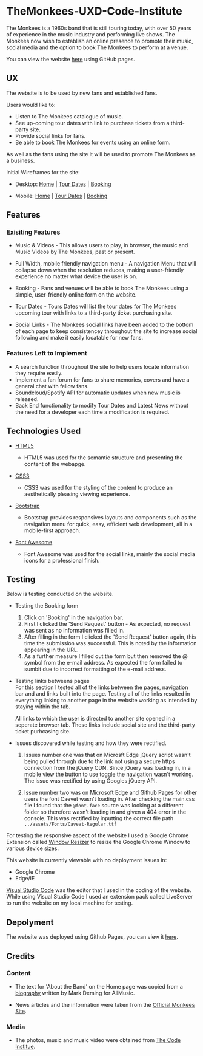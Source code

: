 # TheMonkees-UXD-Code-Institute

The Monkees is a 1960s band that is still touring today, with over 50 years of experience in the music industry and performing live shows. The Monkees now wish to establish an online presence to promote their music, social media and the option to book The Monkees to perform at a venue.

You can view the website [here](https://msped.github.io/TheMonkees-UXD-Code-Institute/) using GitHub pages.

## UX

The website is to be used by new fans and established fans. 

Users would like to: 

- Listen to The Monkees catalogue of music. 
- See up-coming tour dates with link to purchase tickets from a third-party site.
- Provide social links for fans.
- Be able to book The Monkees for events using an online form.

As well as the fans using the site it will be used to promote The Monkees as a business.  

Initial Wireframes for the site:

- Desktop: [Home](https://github.com/msped/TheMonkees-UXD-Code-Institute/blob/master/Designs/Monkees%20Home%20-%20Desktop.png) | [Tour Dates](https://github.com/msped/TheMonkees-UXD-Code-Institute/blob/master/Designs/Tour%20Dates%20-%20Desktop.png) | [Booking](https://github.com/msped/TheMonkees-UXD-Code-Institute/blob/master/Designs/Booking%20-%20Desktop.png) 

- Mobile: [Home](https://github.com/msped/TheMonkees-UXD-Code-Institute/blob/master/Designs/Monkees%20Home%20-%20Mobile.png) | [Tour Dates](https://github.com/msped/TheMonkees-UXD-Code-Institute/blob/master/Designs/Tour%20Dates%20-%20Mobile.png) | [Booking](https://github.com/msped/TheMonkees-UXD-Code-Institute/blob/master/Designs/Booking%20-%20Mobile.png) 

## Features

### Exisiting Features

- Music & Videos - This allows users to play, in browser, the music and Music Videos by The Monkees, past or present.

- Full Width, mobile friendly navigation menu - A navigation Menu that will collapse down when the resolution reduces, making a user-friendly experience no matter what device the user is on. 

- Booking - Fans and venues will be able to book The Monkees using a simple, user-friendly online form on the website.

- Tour Dates - Tours Dates will list the tour dates for The Monkees upcoming tour with links to a third-party ticket purchasing site. 

- Social Links - The Monkees social links have been added to the bottom of each page to keep consistencey throughout the site to increase social following and make it easily locatable for new fans. 

### Features Left to Implement

- A search function throughout the site to help users locate information they require easily.
- Implement a fan forum for fans to share memories, covers and have a general chat with fellow fans.
- Soundcloud/Spotify API for automatic updates when new music is released.
- Back End functionality to modify Tour Dates and Latest News without the need for a developer each time a modification is required. 

## Technologies Used

- [HTML5](https://en.wikipedia.org/wiki/HTML5)
    - HTML5 was used for the semantic structure and presenting the content of the webapge.

 - [CSS3](https://developer.mozilla.org/en-US/docs/Web/CSS/CSS3)
    - CSS3 was used for the styling of the content to produce an aesthetically pleasing viewing experience.

- [Bootstrap](https://getbootstrap.com/)
    - Bootstrap provides responsives layouts and components such as the navigation menu for quick, easy, efficient web development, all in a mobile-first approach.

- [Font Awesome](https://fontawesome.com/)
    - Font Awesome was used for the social links, mainly the social media icons for a professional finish.

## Testing

Below is testing conducted on the website.

- Testing the Booking form
    1. Click on 'Booking' in the navigation bar.
    2. First I clicked the 'Send Request' button - As expected, no request was sent as no information was filled in.
    3. After filling in the form I clicked the 'Send Request' button again, this time the submission was successful. This is noted by the information appearing in the URL. 
    4. As a further measure I filled out the form but then removed the @ symbol from the e-mail address. As expected the form failed to sumbit due to incorrect formatting of the e-mail address.

- Testing links betweens pages  
    For this section I tested all of the links between the pages, navigation bar and and links built into the page. Testing all of the links resulted in everything linking to another page in the website working as intended by staying within the tab. 

    All links to which the user is directed to another site opened in a seperate browser tab. These links include social site and the third-party ticket purhcasing site. 


- Issues discovered while testing and how they were rectified.

    1. Issues number one was that on Microsft Edge jQuery script wasn't being pulled through due to the link not using a secure https connection from the jQuery CDN. Since jQuery was loading in, in a mobile view the button to use toggle the navigation wasn't working. The issue was rectified by using Googles jQuery API.
    
    2. Issue number two was on Microsoft Edge and Github Pages for other users the font Caevet wasn't loading in. After checking the main.css file I found that the `@font-face` source was looking at a different folder so therefore wasn't loading in and given a 404 error in the console. This was rectified by inputting the correct file path `../assets/Fonts/Caveat-Regular.ttf`

For testing the responsive aspect of the website I used a Google Chrome Extension called [Window Resizer](https://chrome.google.com/webstore/detail/window-resizer/kkelicaakdanhinjdeammmilcgefonfh?hl=en) to resize the  Google Chrome Window to various device sizes.

This website is currently viewable with no deployment issues in:

- Google Chrome
- Edge/IE

[Visual Studio Code](https://code.visualstudio.com/) was the editor that I used in the coding of the website. While using Visual Studio Code I used an extension pack called LiveServer to run the website on my local machine for testing.


## Depolyment

The website was deployed using Github Pages, you can view it [here](https://msped.github.io/TheMonkees-UXD-Code-Institute/). 

## Credits

### Content

- The text for 'About the Band' on the Home page was copied from a [biography](https://www.allmusic.com/artist/the-monkees-mn0000478603/biography) written by Mark Deming for AllMusic.

- News articles and the information were taken from the [Official Monkees Site](https://www.monkees.com/news).

### Media 

- The photos, music and music video were obtained from [The Code Institue](https://github.com/Code-Institute-Org/project-assets).


